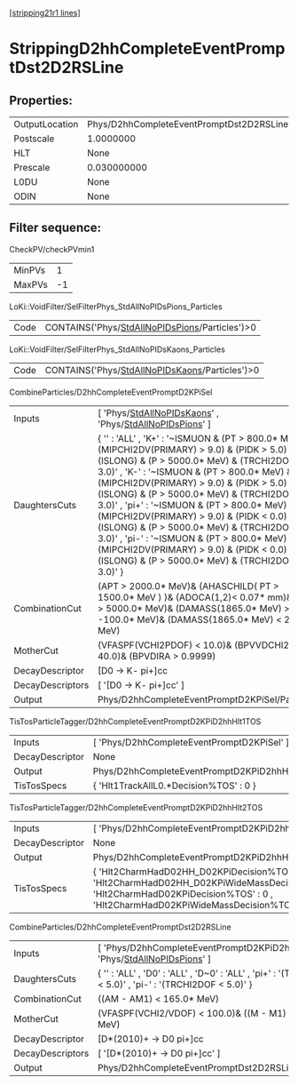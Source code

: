 [[stripping21r1 lines]](./stripping21r1-index)

# StrippingD2hhCompleteEventPromptDst2D2RSLine

## Properties:

|                |                                                    |
|----------------|----------------------------------------------------|
| OutputLocation | Phys/D2hhCompleteEventPromptDst2D2RSLine/Particles |
| Postscale      | 1.0000000                                          |
| HLT            | None                                               |
| Prescale       | 0.030000000                                        |
| L0DU           | None                                               |
| ODIN           | None                                               |

## Filter sequence:

CheckPV/checkPVmin1

|        |     |
|--------|-----|
| MinPVs | 1   |
| MaxPVs | -1  |

LoKi::VoidFilter/SelFilterPhys_StdAllNoPIDsPions_Particles

|      |                                                                                                      |
|------|------------------------------------------------------------------------------------------------------|
| Code | CONTAINS('Phys/[StdAllNoPIDsPions](./stripping21r1-commonparticles-stdallnopidspions)/Particles')\>0 |

LoKi::VoidFilter/SelFilterPhys_StdAllNoPIDsKaons_Particles

|      |                                                                                                      |
|------|------------------------------------------------------------------------------------------------------|
| Code | CONTAINS('Phys/[StdAllNoPIDsKaons](./stripping21r1-commonparticles-stdallnopidskaons)/Particles')\>0 |

CombineParticles/D2hhCompleteEventPromptD2KPiSel

|                  |                                                                                                                                                                                                                                                                                                                                                                                                                                                                                                                                                                                                      |
|------------------|------------------------------------------------------------------------------------------------------------------------------------------------------------------------------------------------------------------------------------------------------------------------------------------------------------------------------------------------------------------------------------------------------------------------------------------------------------------------------------------------------------------------------------------------------------------------------------------------------|
| Inputs           | [ 'Phys/[StdAllNoPIDsKaons](./stripping21r1-commonparticles-stdallnopidskaons)' , 'Phys/[StdAllNoPIDsPions](./stripping21r1-commonparticles-stdallnopidspions)' ]                                                                                                                                                                                                                                                                                                                                                                                                                                  |
| DaughtersCuts    | { '' : 'ALL' , 'K+' : '~ISMUON & (PT \> 800.0\* MeV) & (MIPCHI2DV(PRIMARY) \> 9.0) & (PIDK \> 5.0) & (ISLONG) & (P \> 5000.0\* MeV) & (TRCHI2DOF \< 3.0)' , 'K-' : '~ISMUON & (PT \> 800.0\* MeV) & (MIPCHI2DV(PRIMARY) \> 9.0) & (PIDK \> 5.0) & (ISLONG) & (P \> 5000.0\* MeV) & (TRCHI2DOF \< 3.0)' , 'pi+' : '~ISMUON & (PT \> 800.0\* MeV) & (MIPCHI2DV(PRIMARY) \> 9.0) & (PIDK \< 0.0) & (ISLONG) & (P \> 5000.0\* MeV) & (TRCHI2DOF \< 3.0)' , 'pi-' : '~ISMUON & (PT \> 800.0\* MeV) & (MIPCHI2DV(PRIMARY) \> 9.0) & (PIDK \< 0.0) & (ISLONG) & (P \> 5000.0\* MeV) & (TRCHI2DOF \< 3.0)' } |
| CombinationCut   | (APT \> 2000.0\* MeV)& (AHASCHILD( PT \> 1500.0\* MeV ) )& (ADOCA(1,2)\< 0.07\* mm)& (AP \> 5000.0\* MeV)& (DAMASS(1865.0\* MeV) \> -100.0\* MeV)& (DAMASS(1865.0\* MeV) \< 200.0\* MeV)                                                                                                                                                                                                                                                                                                                                                                                                             |
| MotherCut        | (VFASPF(VCHI2PDOF) \< 10.0)& (BPVVDCHI2 \> 40.0)& (BPVDIRA \> 0.9999)                                                                                                                                                                                                                                                                                                                                                                                                                                                                                                                                |
| DecayDescriptor  | [D0 -\> K- pi+]cc                                                                                                                                                                                                                                                                                                                                                                                                                                                                                                                                                                                  |
| DecayDescriptors | [ '[D0 -\> K- pi+]cc' ]                                                                                                                                                                                                                                                                                                                                                                                                                                                                                                                                                                          |
| Output           | Phys/D2hhCompleteEventPromptD2KPiSel/Particles                                                                                                                                                                                                                                                                                                                                                                                                                                                                                                                                                       |

TisTosParticleTagger/D2hhCompleteEventPromptD2KPiD2hhHlt1TOS

|                 |                                                        |
|-----------------|--------------------------------------------------------|
| Inputs          | [ 'Phys/D2hhCompleteEventPromptD2KPiSel' ]           |
| DecayDescriptor | None                                                   |
| Output          | Phys/D2hhCompleteEventPromptD2KPiD2hhHlt1TOS/Particles |
| TisTosSpecs     | { 'Hlt1TrackAllL0.\*Decision%TOS' : 0 }                |

TisTosParticleTagger/D2hhCompleteEventPromptD2KPiD2hhHlt2TOS

|                 |                                                                                                                                                                                           |
|-----------------|-------------------------------------------------------------------------------------------------------------------------------------------------------------------------------------------|
| Inputs          | [ 'Phys/D2hhCompleteEventPromptD2KPiD2hhHlt1TOS' ]                                                                                                                                      |
| DecayDescriptor | None                                                                                                                                                                                      |
| Output          | Phys/D2hhCompleteEventPromptD2KPiD2hhHlt2TOS/Particles                                                                                                                                    |
| TisTosSpecs     | { 'Hlt2CharmHadD02HH_D02KPiDecision%TOS' : 0 , 'Hlt2CharmHadD02HH_D02KPiWideMassDecision%TOS' : 0 , 'Hlt2CharmHadD02KPiDecision%TOS' : 0 , 'Hlt2CharmHadD02KPiWideMassDecision%TOS' : 0 } |

CombineParticles/D2hhCompleteEventPromptDst2D2RSLine

|                  |                                                                                                                                      |
|------------------|--------------------------------------------------------------------------------------------------------------------------------------|
| Inputs           | [ 'Phys/D2hhCompleteEventPromptD2KPiD2hhHlt2TOS' , 'Phys/[StdAllNoPIDsPions](./stripping21r1-commonparticles-stdallnopidspions)' ] |
| DaughtersCuts    | { '' : 'ALL' , 'D0' : 'ALL' , 'D~0' : 'ALL' , 'pi+' : '(TRCHI2DOF \< 5.0)' , 'pi-' : '(TRCHI2DOF \< 5.0)' }                          |
| CombinationCut   | ((AM - AM1) \< 165.0\* MeV)                                                                                                          |
| MotherCut        | (VFASPF(VCHI2/VDOF) \< 100.0)& ((M - M1) \< 160.0\* MeV)                                                                             |
| DecayDescriptor  | [D\*(2010)+ -\> D0 pi+]cc                                                                                                          |
| DecayDescriptors | [ '[D\*(2010)+ -\> D0 pi+]cc' ]                                                                                                  |
| Output           | Phys/D2hhCompleteEventPromptDst2D2RSLine/Particles                                                                                   |
